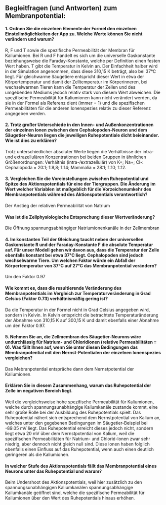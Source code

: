 ## Begleitfragen (und Antworten) zum Membranpotential:

#### 1.	Ordnen Sie die einzelnen Elemente der Formel den einzelnen Einstellmöglichkeiten der App zu. Welche Werte können Sie nicht verändern und warum?

R, F und T sowie die spezifische Permeabilität der Membran für Kaliumionen. Bei R und F handelt es sich um die universelle Gaskonstante beziehungsweise die Faraday-Konstante, welche per Definition einen festen Wert haben. T gibt die Temperatur in Kelvin an. Der Einfachheit halber wird in der Simulation angenommen, dass diese 310,15 K beträgt, also bei 37°C liegt. Für gleichwarme Säugetiere entspricht dieser Wert in etwa der Körpertemperatur und damit der Zelltemperatur im Körperinneren, bei wechselwarmen Tieren kann die Temperatur der Zellen und des umgebenden Mediums jedoch relativ stark von diesem Wert abweichen. Die spezifische Permeabilität für Kaliumionen kann nicht verändert werden, da sie in der Formel als Referenz dient (immer = 1) und die spezifischen Permeabilitäten für die anderen Ionenspezies relativ zu dieser Referenz angegeben werden.

#### 2.	Trotz großer Unterschiede in den Innen- und Außenkonzentrationen der einzelnen Ionen zwischen dem Cephalopoden-Neuron und dem Säugetier-Neuron liegen die jeweiligen Ruhepotentiale dicht beieinander. Wie ist dies zu erklären?

Trotz unterschiedlicher absoluter Werte liegen die Verhältnisse der intra- und extrazellulären Konzentrationen bei beiden Gruppen in ähnlichen Größenordnungen: 
Verhältnis (intra-/extrazellulär) von K+;	Na+;	Cl-: Cephalopoda =	20:1;	1:8,8;	1:14; Mammalia	= 28:1;	1:10;	1:12.

#### 3.	Vergleichen Sie die Voreinstellungen zwischen Ruhepotential und Spitze des Aktionspotentials für eine der Tiergruppen. Die Änderung im Wert welcher Variablen ist maßgeblich für die Vorzeichenumkehr des Membranpotentials während des Aktionspotentials verantwortlich? 

Der Anstieg der relativen Permeabilität von Natrium

#### Was ist die Zellphysiologische Entsprechung dieser Wertveränderung?

Die Öffnung spannungsabhängiger Natriumionenkanäle in der Zellmembran

#### 4.	Im konstanten Teil der Gleichung taucht neben der universellen Gaskonstante R und der Faraday-Konstante F die absolute Temperatur auf. Für unser Modell gehen wir davon aus, dass die Temperatur der Zelle ebenfalls konstant bei etwa 37°C liegt. Cephalopoden sind jedoch wechselwarme Tiere. Um welchen Faktor würde ein Abfall der Körpertemperatur von 37°C auf 27°C das Membranpotential verändern? 

Um den Faktor 0.97

#### Wie kommt es, dass die resultierende Veränderung des Membranpotentials im Vergleich zur Temperaturveränderung in Grad Celsius (Faktor 0.73) verhältnismäßig gering ist?

Da die Temperatur in der Formel nicht in Grad Celsius angegeben wird, sondern in Kelvin. In Kelvin entspricht die betrachtete Temperaturänderung der Abnahme von 310,15 K auf 300,15 K und damit ebenfalls einer Abnahme um den Faktor 0.97.

#### 5.	Nehmen Sie an, die Zellmembran des Säugetier-Neurons wäre undurchlässig für Natrium-  und Chloridionen (relative Permeabilitäten = 0). Was fällt Ihnen auf, wenn Sie unter diesen Bedingungen das Membranpotential mit den Nernst-Potentialen der einzelnen Ionenspezies vergleichen? 

Das Mebranpotential entspräche dann dem Nernstpotential der Kaliumionen.

#### Erklären Sie in diesem Zusammenhang, warum das Ruhepotential der Zelle im negativen Bereich liegt. 

Weil die vergleichsweise hohe spezifische Permeabilität für Kaliumionen, welche durch spannungsunabhängige Kaliumkanäle zustande kommt, eine sehr große Rolle bei der Ausbildung des Ruhepotentials spielt. Das Ruhepotential nähert sich entsprechend dem Nernstpotential von Kalium an, welches unter den gegebenen Bedingungen im Säugetier-Beispiel bei -89.05 mV liegt. Das Ruhepotential erreicht dieses jedoch nicht, sondern liegt etwa 20 mV über dem Nernstpotential von Kalium, weil die spezifischen Permeabilitäten für Natrium- und Chlorid-Ionen zwar sehr niedrig, aber dennoch nicht gleich null sind. Diese Ionen haben folglich ebenfalls einen Einfluss auf das Ruhepotential, wenn auch einen deutlich geringeren als die Kaliumionen.

#### In welcher Stufe des Aktionspotentials fällt das Membranpotential eines Neurons unter das Ruhepotential und warum?

Beim Undershoot des Aktionspotentials, weil hier zusätzlich zu den spannungsunabhängigen Kaliumkanälen spannungsabhängige Kaliumkanäle geöffnet sind, welche die spezifische Permeabilität für Kaliumionen über den Wert des Ruhepotentials hinaus erhöhen.
